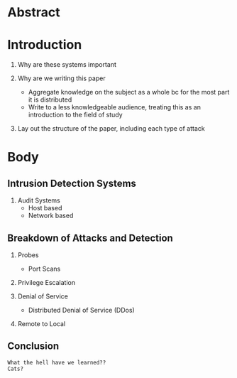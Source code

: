 Abstract
===========

Introduction
==============
1.  Why are these systems important

2.  Why are we writing this paper
    * Aggregate knowledge on the subject as a whole bc for the most part it is
        distributed
    * Write to a less knowledgeable audience, treating this as an introduction to
        the field of study

3. Lay out the structure of the paper, including each type of attack
    

Body
=======
Intrusion Detection Systems
-----------------------------
1.  Audit Systems
    * Host based
    * Network based

Breakdown of Attacks and Detection
------------------------------------
1.  Probes
    * Port Scans

2.  Privilege Escalation
    
2.  Denial of Service
    * Distributed Denial of Service (DDos) 

4. Remote to Local 

Conclusion
------------
    What the hell have we learned??
    Cats?


